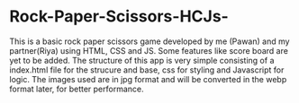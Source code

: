 # Rock-Paper-Scissors-HCJs-
This is a basic rock paper scissors game developed by me (Pawan) and my partner(Riya) using HTML, CSS and JS.
Some features like score board are yet to be added. 
The structure of this app is very simple consisting of a index.html file for the strucure and base, css for styling and Javascript for logic.
The images used are in jpg format and will be converted in the webp format later, for better performance.
